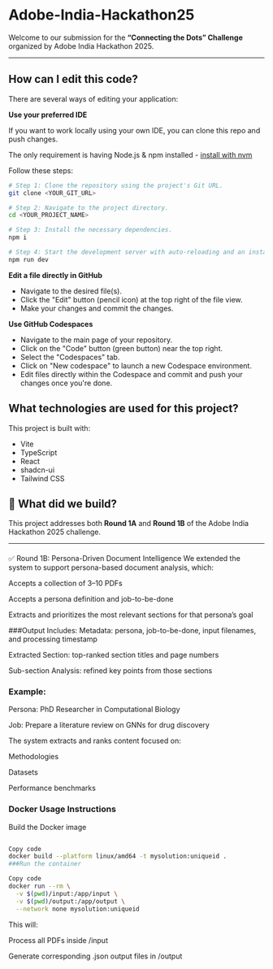 # Adobe-India-Hackathon25

Welcome to our submission for the **“Connecting the Dots” Challenge** organized by Adobe India Hackathon 2025.

---
## How can I edit this code?

There are several ways of editing your application:

**Use your preferred IDE**

If you want to work locally using your own IDE, you can clone this repo and push changes.

The only requirement is having Node.js & npm installed - [install with nvm](https://github.com/nvm-sh/nvm#installing-and-updating)

Follow these steps:

```sh
# Step 1: Clone the repository using the project's Git URL.
git clone <YOUR_GIT_URL>

# Step 2: Navigate to the project directory.
cd <YOUR_PROJECT_NAME>

# Step 3: Install the necessary dependencies.
npm i

# Step 4: Start the development server with auto-reloading and an instant preview.
npm run dev
```

**Edit a file directly in GitHub**

- Navigate to the desired file(s).
- Click the "Edit" button (pencil icon) at the top right of the file view.
- Make your changes and commit the changes.

**Use GitHub Codespaces**

- Navigate to the main page of your repository.
- Click on the "Code" button (green button) near the top right.
- Select the "Codespaces" tab.
- Click on "New codespace" to launch a new Codespace environment.
- Edit files directly within the Codespace and commit and push your changes once you're done.

## What technologies are used for this project?

This project is built with:

- Vite
- TypeScript
- React
- shadcn-ui
- Tailwind CSS

## 🚀 What did we build?

This project addresses both **Round 1A** and **Round 1B** of the Adobe India Hackathon 2025 challenge.

---

####
✅ Round 1B: Persona-Driven Document Intelligence
We extended the system to support persona-based document analysis, which:

Accepts a collection of 3–10 PDFs

Accepts a persona definition and job-to-be-done

Extracts and prioritizes the most relevant sections for that persona’s goal

###Output Includes:
Metadata: persona, job-to-be-done, input filenames, and processing timestamp

Extracted Section: top-ranked section titles and page numbers

Sub-section Analysis: refined key points from those sections

### Example:
Persona: PhD Researcher in Computational Biology

Job: Prepare a literature review on GNNs for drug discovery

The system extracts and ranks content focused on:

Methodologies

Datasets

Performance benchmarks



### Docker Usage Instructions
 Build the Docker image
```sh

Copy code
docker build --platform linux/amd64 -t mysolution:uniqueid .
###Run the container
```
```sh
Copy code
docker run --rm \
  -v $(pwd)/input:/app/input \
  -v $(pwd)/output:/app/output \
  --network none mysolution:uniqueid
  ```
This will:

Process all PDFs inside /input

Generate corresponding .json output files in /output
